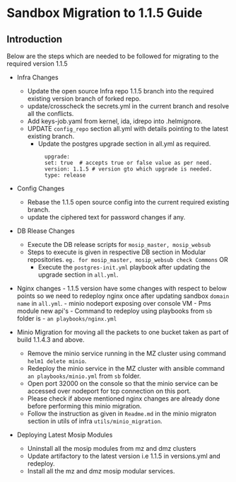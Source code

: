 # Sandbox Migration to 1.1.5 Guide

## Introduction
Below are the steps which are needed to be followed for migrating to the required version 1.1.5

* Infra Changes
	- Update the open source Infra repo 1.1.5 branch into the required existing version branch of forked repo.
	- update/crosscheck the secrets.yml in the current branch and resolve all the conflicts.
	- Add keys-job.yaml from kernel, ida, idrepo into .helmignore.
	- UPDATE ```config_repo``` section all.yml with details pointing to the latest existing branch.
        - Update the postgres upgrade section in all.yml as required.
          ```
            upgrade:
            set: true  # accepts true or false value as per need.
            version: 1.1.5 # version gto which upgrade is needed.
            type: release
          ```

* Config Changes
	- Rebase the 1.1.5 open source config into the current required existing branch.
	- update the ciphered text for password changes if any.

* DB Rlease Changes
	- Execute the DB release scripts for ``` mosip_master, mosip_websub ```
	- Steps to execute is given in respective DB section in Modular repositories. ``` eg. for mosip_master, mosip_websub check Commons ```
         OR
        - Execute the ``` postgres-init.yml ``` playbook after updating the upgrade section in ``` all.yml ```. 

* Nginx changes
        - 1.1.5 version have some changes with respect to below points so we need to redeploy nginx once after updating sandbox ```domain name``` in ```all.yml```.
        - minio nodeport exposing over console VM
        - Pms module new api's
        - Command to redeploy using playbooks from ```sb``` folder is
        - ```an playbooks/nginx.yml```

* Minio Migration for moving all the packets to one bucket taken as part of build 1.1.4.3 and above.
	- Remove the minio service running in the MZ cluster using command ```helm1 delete minio```.
	- Redeploy the minio service in the MZ cluster with ansible command ```an playbooks/minio.yml``` from ```sb``` folder.
	- Open port 32000 on the console so that the minio service can be accessed over nodeport for tcp connection on this port.
	- Please check if above mentioned nginx changes are already done before performing this minio migration.
	- Follow the instruction as given in ```Readme.md``` in the minio migraton section in utils of infra ```utils/minio_migration```.

* Deploying Latest Mosip Modules
	- Uninstall all the mosip modules from mz and dmz clusters 
	- Update artifactory to the latest version i.e 1.1.5 in versions.yml and redeploy.
	- Install all the mz and dmz mosip modular services.
